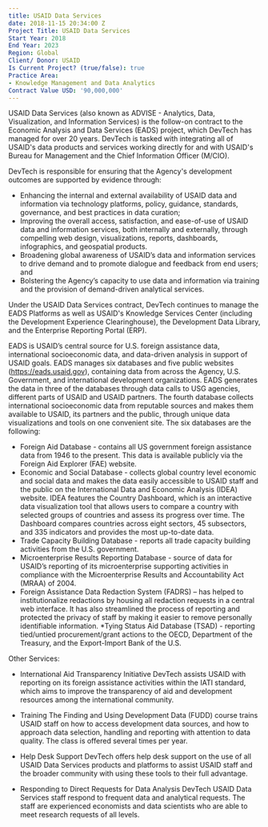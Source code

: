```yaml
---
title: USAID Data Services
date: 2018-11-15 20:34:00 Z
Project Title: USAID Data Services
Start Year: 2018
End Year: 2023
Region: Global
Client/ Donor: USAID
Is Current Project? (true/false): true
Practice Area:
- Knowledge Management and Data Analytics
Contract Value USD: '90,000,000'
---
```


USAID Data Services (also known as ADVISE - Analytics, Data, Visualization, and Information Services) is the follow-on contract to the Economic Analysis and Data Services (EADS) project, which DevTech has managed for over 20 years. DevTech is tasked with integrating all of USAID's data products and services working directly for and with USAID's Bureau for Management and the Chief Information Officer (M/CIO).

DevTech is responsible for ensuring that the Agency's development outcomes are supported by evidence through:
* Enhancing the internal and external availability of USAID data and information via technology platforms, policy, guidance, standards, governance, and best practices in data curation;
* Improving the overall access, satisfaction, and ease-of-use of USAID data and information services, both internally and externally, through compelling web design, visualizations, reports, dashboards, infographics, and geospatial products.
* Broadening global awareness of USAID’s data and information services to drive demand and to promote dialogue and feedback from end users; and
* Bolstering the Agency’s capacity to use data and information via training and the provision of demand-driven analytical services.

Under the USAID Data Services contract, DevTech continues to manage the EADS Platforms as well as USAID's Knowledge Services Center (including the Development Experience Clearinghouse), the Development Data Library, and the Enterprise Reporting Portal (ERP).


EADS is USAID’s central source for U.S. foreign assistance data, international socioeconomic data, and data-driven analysis in support of USAID goals. EADS manages six databases and five public websites (https://eads.usaid.gov), containing data from across the Agency, U.S. Government, and international development organizations. EADS generates the data in three of the databases through data calls to USG agencies, different parts of USAID and USAID partners. The fourth database collects international socioeconomic data from reputable sources and makes them available to USAID, its partners and the public, through unique data visualizations and tools on one convenient site. The six databases are the following:
* Foreign Aid Database - contains all US government foreign assistance data from 1946 to the present. This data is available publicly via the Foreign Aid Explorer (FAE) website.
* Economic and Social Database - collects global country level economic and social data and makes the data easily accessible to USAID staff and the public on the International Data and Economic Analysis (IDEA) website. IDEA features the Country Dashboard, which is an interactive data visualization tool that allows users to compare a country with selected groups of countries and assess its progress over time. The Dashboard compares countries across eight sectors, 45 subsectors, and 335 indicators and provides the most up-to-date data.
* Trade Capacity Building Database - reports all trade capacity building activities from the U.S. government.
* Microenterprise Results Reporting Database - source of data for USAID’s reporting of its microenterprise supporting activities in compliance with the Microenterprise Results and Accountability Act (MRAA) of 2004.
* Foreign Assistance Data Redaction System (FADRS) – has helped to institutionalize redactions by housing all redaction requests in a central web interface. It has also streamlined the process of reporting and protected the privacy of staff by making it easier to remove personally identifiable information.
*Tying Status Aid Database (TSAD) - reporting tied/untied procurement/grant actions to the OECD, Department of the Treasury, and the Export-Import Bank of the U.S.

Other Services:
* International Aid Transparency Initiative
DevTech assists USAID with reporting on its foreign assistance activities within the IATI standard, which aims to improve the transparency of aid and development resources among the international community.

* Training
The Finding and Using Development Data (FUDD) course trains USAID staff on how to access development data sources, and how to approach data selection, handling and reporting with attention to data quality. The class is offered several times per year.

* Help Desk Support
DevTech offers help desk support on the use of all USAID Data Services products and platforms to assist USAID staff and the broader community with using these tools to their full advantage.

* Responding to Direct Requests for Data Analysis
DevTech USAID Data Services staff respond to frequent data and analytical requests. The staff are experienced economists and data scientists who are able to meet research requests of all levels.
